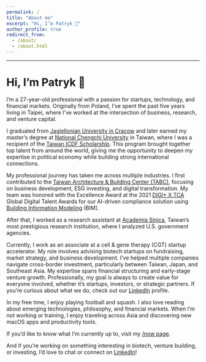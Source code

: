 ```yaml
---
permalink: /
title: "About me"
excerpt: "Hi, I’m Patryk 👋"
author_profile: true
redirect_from: 
  - /about/
  - /about.html
---
```


---

# Hi, I’m Patryk 👋  

I’m a 27-year-old professional with a passion for startups, technology, and financial markets. Originally from Poland, I’ve spent the past five years living in Taipei, where I’ve worked at the intersection of business, research, and venture capital.

I graduated from [Jagiellonian University in Cracow](https://en.uj.edu.pl/en_GB/start) and later earned my master’s degree at [National Chengchi University](https://www.nccu.edu.tw/index.php?Lang=en) in Taiwan, where I was a recipient of the [Taiwan ICDF Scholarship](https://www.icdf.org.tw/wSite/np?ctNode=31561&mp=2). This program brought together top talent from around the world, giving me the opportunity to deepen my expertise in political economy while building strong international connections.  

My professional journey has taken me across multiple industries. I first contributed to the [Taiwan Architecture & Building Center (TABC)](https://www.tabc.org.tw/en/), focusing on business development, ESG investing, and digital transformation. My team was honored with the Excellence Award at the 2021 [DIGI+ X TCA](https://www.talentcirculationalliance.org/all-alliance-partners-en/mofa) Global Digital Talent Awards for our AI-driven compliance solution using [Building Information Modeling](https://en.wikipedia.org/wiki/Building_information_modeling) (BIM).

After that, I worked as a research assistant at [Academia Sinica](https://www.sinica.edu.tw/en), Taiwan’s most prestigious research institution, where I analyzed U.S. government agencies.

Currently, I work as an associate at a cell & gene therapy (CGT) startup accelerator. My role involves advising biotech startups on fundraising, market strategy, and business development. I’ve helped multiple companies navigate cross-border investment, particularly between Taiwan, Japan, and Southeast Asia. My expertise spans financial structuring and early-stage venture growth. Professionally, my goal is always to create value for everyone involved, whether it’s startups, investors, or strategic partners. If you’re curious about what we do, check out our [LinkedIn](https://www.linkedin.com/company/celltech-accelerator/) profile.

In my free time, I enjoy playing football and squash. I also love reading about emerging technologies, philosophy, and financial markets. When I’m not working or training, I enjoy traveling across Asia and discovering new macOS apps and productivity tools.  

If you’d like to know what I’m currently up to, visit my [/now page](https://chojecki.net/now/).

And if you’re working on something interesting in biotech, venture building, or investing, I’d love to chat or connect on [LinkedIn](https://www.linkedin.com/in/patryk-chojecki/)!